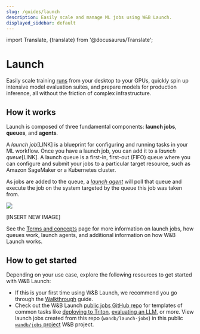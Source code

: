 ```yaml
---
slug: /guides/launch
description: Easily scale and manage ML jobs using W&B Launch.
displayed_sidebar: default
---
```

import Translate, {translate} from '@docusaurus/Translate';

# Launch

Easily scale training [runs](../runs/intro.md) from your desktop to your GPUs, quickly spin up intensive model evaluation suites, and prepare models for production inference, all without the friction of complex infrastructure.

<!-- ![](/images/launch/ready_to_launch.png) -->

## How it works

Launch is composed of three fundamental components: **launch jobs**, **queues**, and **agents**.

A *launch job*[LINK] is a blueprint for configuring and running tasks in your ML workflow.  Once you have a launch job, you can add it to a *launch queue*[LINK]. A launch queue is a first-in, first-out (FIFO) queue where you can configure and submit your jobs to a particular target resource, such as Amazon SageMaker or a Kubernetes cluster. 

<!-- ![](/images/launch/mlOps_flow.png) -->

As jobs are added to the queue, a [*launch agent*](./run-agent.md) will poll that queue and execute the job on the system targeted by the queue this job was taken from.

![](/images/launch/ml_user_flow.png)

<!-- ![](/images/launch/Launch_Diagram.png) -->

[INSERT NEW IMAGE]

See the [Terms and concepts](./launch_terminology.md) page for more information on launch jobs, how queues work, launch agents, and additional information on how W&B Launch works.

## How to get started

Depending on your use case, explore the following resources to get started with W&B Launch:

* If this is your first time using W&B Launch, we recommend you go through the [Walkthrough](./walkthrough.md) guide.
* Check out the W&B Launch [public jobs GitHub repo](https://github.com/wandb/launch-jobs) for templates of common tasks like [deploying to Triton](https://github.com/wandb/launch-jobs/tree/main/jobs/deploy_to_nvidia_triton), [evaluating an LLM](https://github.com/wandb/launch-jobs/tree/main/jobs/openai_evals), or more. View launch jobs created from this repo (`wandb/launch-jobs`) in this public [`wandb/jobs` project](https://wandb.ai/wandb/jobs/jobs) W&B project.
<!-- * Explore topics about W&B Launch in this Developer Guide, such as:
    * [Create a job](./create-job.md)
    * [Create a queue](./create-queue.md)
    * [Start an agent](./run-agent.md)
    * [Launch a run](./launch-jobs.md)
    * [Run an agent](./run-agent.md)   -->
<!-- * Discover the [`wandb launch`](../../ref/cli/wandb-launch.md) and [`wandb launch-agent`](../../ref/cli/wandb-launch-agent.md) commands in the CLI Reference. -->
